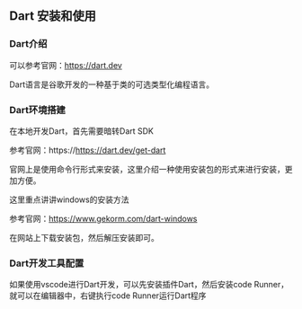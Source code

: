 ## Dart 安装和使用

### Dart介绍

可以参考官网：https://dart.dev

Dart语言是谷歌开发的一种基于类的可选类型化编程语言。

### Dart环境搭建

在本地开发Dart，首先需要暗转Dart SDK

参考官网：https://https://dart.dev/get-dart

官网上是使用命令行形式来安装，这里介绍一种使用安装包的形式来进行安装，更加方便。

这里重点讲讲windows的安装方法

参考官网：https://www.gekorm.com/dart-windows

在网站上下载安装包，然后解压安装即可。

### Dart开发工具配置

如果使用vscode进行Dart开发，可以先安装插件Dart，然后安装code Runner，就可以在编辑器中，右键执行code Runner运行Dart程序
